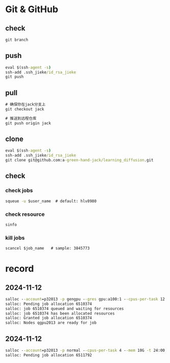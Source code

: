 # Git & GitHub

## check
```cmd
git branch
```
## push

```cmd
eval $(ssh-agent -s)
ssh-add .ssh_jieke/id_rsa_jieke 
git push
```
## pull

```cmd
# 确保你在jack分支上
git checkout jack

# 推送到远程仓库
git push origin jack
```

## clone

```cmd
eval $(ssh-agent -s)
ssh-add .ssh_jieke/id_rsa_jieke 
git clone git@github.com:a-green-hand-jack/learning_diffusion.git
```

## check

### check jobs

```cmd
squeue -u $user_name  # default: hlv8980
```

### check resource

```cmd
sinfo
```

### kill jobs

```cmd
scancel $job_name   # sample: 3845773
```
# record

## 2024-11-12
```cmd
salloc --account=p32013 -p gengpu --gres gpu:a100:1 --cpus-per-task 12 --mem 50G --constraint=sxm -t 24:00:00
salloc: Pending job allocation 6510374
salloc: job 6510374 queued and waiting for resources
salloc: job 6510374 has been allocated resources
salloc: Granted job allocation 6510374
salloc: Nodes qgpu2013 are ready for job
```

## 2024-11-12
```cmd
salloc --account=p32013 -p normal --cpus-per-task 4 --mem 10G -t 24:00:00
salloc: Pending job allocation 6511792                                                                                   salloc: job 6511792 queued and waiting for resources                                                                                salloc: job 6511792 has been allocated resources                                                                                 salloc: Granted job allocation 6511792                                                                                   salloc: Nodes qnode9027 are ready for job  
```